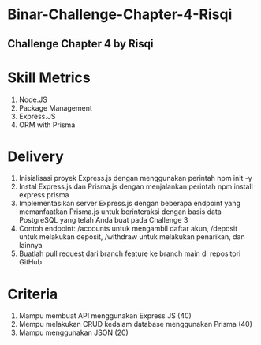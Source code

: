 # Binar-Challenge-Chapter-4-Risqi

## Challenge Chapter 4 by Risqi

# Skill Metrics

1. Node.JS
2. Package Management
3. Express.JS
4. ORM with Prisma

# Delivery

1. Inisialisasi proyek Express.js dengan menggunakan perintah npm init -y
2. Instal Express.js dan Prisma.js dengan menjalankan perintah npm install express prisma
3. Implementasikan server Express.js dengan beberapa endpoint yang memanfaatkan Prisma.js untuk berinteraksi dengan basis data PostgreSQL yang telah Anda buat pada Challenge 3
4. Contoh endpoint: /accounts untuk mengambil daftar akun, /deposit untuk melakukan deposit, /withdraw untuk melakukan penarikan, dan lainnya
5. Buatlah pull request dari branch feature ke branch main di repositori GitHub

# Criteria

1. Mampu membuat API menggunakan Express JS (40)
2. Mempu melakukan CRUD kedalam database menggunakan Prisma (40)
3. Mampu menggunakan JSON (20)

